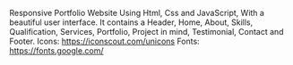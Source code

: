 Responsive Portfolio Website Using Html, Css and JavaScript, With a beautiful user interface. It contains a Header, Home, About, Skills, Qualification, Services, Portfolio, Project in mind, Testimonial, Contact and Footer.
Icons: https://iconscout.com/unicons
Fonts: https://fonts.google.com/
